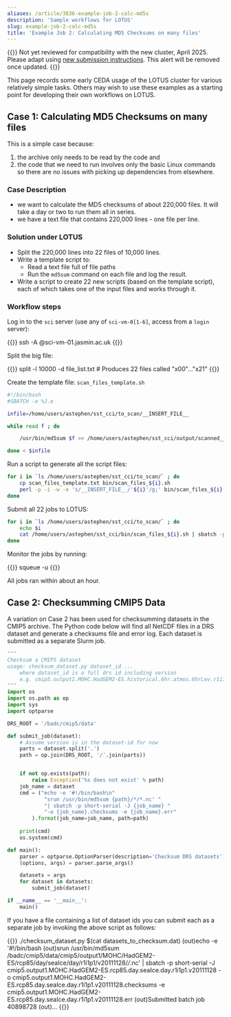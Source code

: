```yaml
---
aliases: /article/3836-example-job-2-calc-md5s
description: 'Sample workflows for LOTUS'
slug: example-job-2-calc-md5s
title: 'Example Job 2: Calculating MD5 Checksums on many files'
---
```


{{<alert type="danger">}}
Not yet reviewed for compatibility with the new cluster, April 2025.
Please adapt using [new submission instructions](how-to-submit-a-job-to-slurm). This alert will be removed once updated.
{{</alert>}}

This page records some early CEDA usage of the LOTUS cluster for various
relatively simple tasks. Others may wish to use these examples as a starting
point for developing their own workflows on LOTUS.

## Case 1: Calculating MD5 Checksums on many files

This is a simple case because:

1. the archive only needs to be read by the code and
2. the code that we need to run involves only the basic Linux commands so there are no issues with picking up dependencies from elsewhere.

### Case Description

- we want to calculate the MD5 checksums of about 220,000 files. It will take a day or two to run them all in series.
- we have a text file that contains 220,000 lines - one file per line.

### Solution under LOTUS

- Split the 220,000 lines into 22 files of 10,000 lines.
- Write a template script to:
  - Read a text file full of file paths
  - Run the `md5sum` command on each file and log the result.
- Write a script to create 22 new scripts (based on the template script), each of which takes one of the input files and works through it.

### Workflow steps

Log in to the `sci` server (use any of `sci-vm-0[1-6]`, access from a `login` server):

{{<command user="user" host="login-01">}}
ssh -A <username>@sci-vm-01.jasmin.ac.uk
{{</command>}}

Split the big file:

{{<command user="user" host="sci-vm-01">}}
split -l 10000 -d file_list.txt # Produces 22 files called "x00"..."x21"
{{</command>}}

Create the template file: `scan_files_template.sh`

```bash
#!/bin/bash
#SBATCH -e %J.e

infile=/home/users/astephen/sst_cci/to_scan/__INSERT_FILE__  

while read f ; do         

    /usr/bin/md5sum $f >> /home/users/astephen/sst_cci/output/scanned___INSERT_FILE__.log

done < $infile
```

Run a script to generate all the script files:

```bash
for i in `ls /home/users/astephen/sst_cci/to_scan/` ; do
    cp scan_files_template.txt bin/scan_files_${i}.sh 
    perl -p -i -w -e 's/__INSERT_FILE__/'${i}'/g;' bin/scan_files_${i}.sh 
done
```

Submit all 22 jobs to LOTUS:

```bash
for i in `ls /home/users/astephen/sst_cci/to_scan/` ; do      
    echo $i    
    cat /home/users/astephen/sst_cci/bin/scan_files_${i}.sh | sbatch -p short-serial -o /home/users/astephen/sst_cci/output/$i   
done
```

Monitor the jobs by running:

{{<command user="user" host="sci-vm-01">}}
squeue -u <username>
{{</command>}}

All jobs ran within about an hour.

## Case 2: Checksumming CMIP5 Data

A variation on Case 2 has been used for checksumming datasets in the CMIP5
archive. The Python code below will find all NetCDF files in a DRS dataset and
generate a checksums file and error log. Each dataset is submitted as a
separate Slurm job.

```python
""" 
Checksum a CMIP5 dataset
usage: checksum_dataset.py dataset_id ...
    where dataset_id is a full drs id including version 
    e.g. cmip5.output1.MOHC.HadGEM2-ES.historical.6hr.atmos.6hrLev.r1i1p1.v20110921
"""
import os
import os.path as op
import sys
import optparse

DRS_ROOT = '/badc/cmip5/data'

def submit_job(dataset):
    # Assume version is in the dataset-id for now
    parts = dataset.split('.')
    path = op.join(DRS_ROOT, '/'.join(parts))


    if not op.exists(path):
        raise Exception('%s does not exist' % path)
    job_name = dataset
    cmd = ("echo -e '#!/bin/bash\n"
            "srun /usr/bin/md5sum {path}/*/*.nc' "
            "| sbatch -p short-serial -J {job_name} "
            "-o {job_name}.checksums -e {job_name}.err"
        ).format(job_name=job_name, path=path)
    
    print(cmd)
    os.system(cmd)

def main():
    parser = optparse.OptionParser(description='Checksum DRS datasets')
    (options, args) = parser.parse_args()

    datasets = args
    for dataset in datasets:
        submit_job(dataset)

if __name__ == '__main__':
    main()
```

If you have a file containing a list of dataset ids you can submit each as a
separate job by invoking the above script as follows:

{{<command user="user" host="sci-vm-01">}}
./checksum_dataset.py $(cat datasets_to_checksum.dat)
(out)echo -e '#!/bin/bash
(out)srun /usr/bin/md5sum /badc/cmip5/data/cmip5/output1/MOHC/HadGEM2-ES/rcp85/day/seaIce/day/r1i1p1/v20111128/*/*.nc' | sbatch -p short-serial -J cmip5.output1.MOHC.HadGEM2-ES.rcp85.day.seaIce.day.r1i1p1.v20111128 -o cmip5.output1.MOHC.HadGEM2-ES.rcp85.day.seaIce.day.r1i1p1.v20111128.checksums -e cmip5.output1.MOHC.HadGEM2-ES.rcp85.day.seaIce.day.r1i1p1.v20111128.err
(out)Submitted batch job 40898728
(out)...
{{</command>}}
